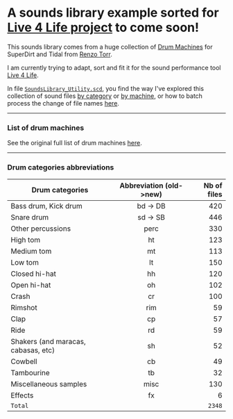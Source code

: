 # A sounds library example sorted for [Live 4 Life project](https://github.com/Xon77/Live4Life) to come soon!

This sounds library comes from a huge collection of [Drum Machines](https://github.com/ritchse/tidal-drum-machines/tree/main/machines) for SuperDirt and Tidal from [Renzo Torr](https://github.com/ritchse). 

I am currently trying to adapt, sort and fit it for the sound performance tool [Live 4 Life](https://github.com/Xon77/Live4Life).

In file [`SoundsLibrary_Utility.scd`](/SoundsLibrary_Utility.scd), you find the way I've explored this collection of sound files [by category](/SoundsLibrary_Utility.scd#L107-L116) or [by machine](/SoundsLibrary_Utility.scd#L158-L163), or how to batch process the change of file names [here](/SoundsLibrary_Utility.scd#L43-L100).



---

### List of drum machines

See the original full list of drum machines [here](/DrumMachines).

---


### Drum categories abbreviations

| Drum categories                     | Abbreviation (old->new) |  Nb of files  |
|-------------------------------------|:------------:|-----:|
| Bass drum, Kick drum                | bd -> DB          |  420 |
| Snare drum                          | sd -> SB          |  446 |
| Other percussions                   | perc         |  330 |
| High tom                            | ht           |  123 |
| Medium tom                          | mt           |  113 |
| Low tom                             | lt           |  150 |
| Closed hi-hat                       | hh           |  120 |
| Open hi-hat                         | oh           |  102 |
| Crash                               | cr           |  100 |
| Rimshot                             | rim          |   59 |
| Clap                                | cp           |   57 |
| Ride                                | rd           |   59 |
| Shakers (and maracas, cabasas, etc) | sh           |   52 |
| Cowbell                             | cb           |   49 |
| Tambourine                          | tb           |   32 |
| Miscellaneous samples               | misc         |  130 |
| Effects                             | fx           |    6 |
| `Total`                             |              | `2348` |
